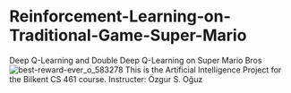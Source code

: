 # Reinforcement-Learning-on-Traditional-Game-Super-Mario
Deep Q-Learning and Double Deep Q-Learning on Super Mario Bros
![best-reward-ever_o_583278](https://user-images.githubusercontent.com/80071321/169554381-03c02251-d8a9-4a8b-90ea-088ada9883de.gif)
This is the Artificial Intelligence Project for the Bilkent CS 461 course.
Instructer: Özgur S. Oğuz   

